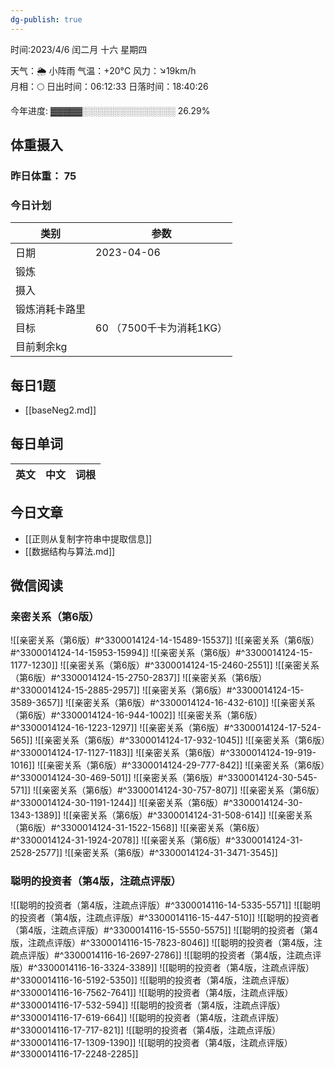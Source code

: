 ```yaml
---
dg-publish: true
---
```



时间:2023/4/6 闰二月 十六 星期四

天气：🌦   小阵雨 气温：+20°C 风力：↘19km/h  
月相：🌕 日出时间：06:12:33 日落时间：18:40:26

今年进度: ▓▓▓▓▓░░░░░░░░░░░░░░░ 26.29%

## 体重摄入

### 昨日体重： 75
### 今日计划
| 类别           | 参数                    |
| -------------- | ----------------------- |
| 日期           | 2023-04-06               |
| 锻炼           |               |
| 摄入           |  |
| 锻炼消耗卡路里 | |
| 目标           | 60      （7500千卡为消耗1KG）                |
| 目前剩余kg               |                          |



## 每日1题

- [[baseNeg2.md]]

## 每日单词

| 英文       | 中文       |词根|
| ---------- | ---------- | ---|


## 今日文章

- [[正则从复制字符串中提取信息]] 
- [[数据结构与算法.md]]

## 微信阅读

<!-- start of weread -->

### 亲密关系（第6版）
![[亲密关系（第6版）#^3300014124-14-15489-15537]]
![[亲密关系（第6版）#^3300014124-14-15953-15994]]
![[亲密关系（第6版）#^3300014124-15-1177-1230]]
![[亲密关系（第6版）#^3300014124-15-2460-2551]]
![[亲密关系（第6版）#^3300014124-15-2750-2837]]
![[亲密关系（第6版）#^3300014124-15-2885-2957]]
![[亲密关系（第6版）#^3300014124-15-3589-3657]]
![[亲密关系（第6版）#^3300014124-16-432-610]]
![[亲密关系（第6版）#^3300014124-16-944-1002]]
![[亲密关系（第6版）#^3300014124-16-1223-1297]]
![[亲密关系（第6版）#^3300014124-17-524-565]]
![[亲密关系（第6版）#^3300014124-17-932-1045]]
![[亲密关系（第6版）#^3300014124-17-1127-1183]]
![[亲密关系（第6版）#^3300014124-19-919-1016]]
![[亲密关系（第6版）#^3300014124-29-777-842]]
![[亲密关系（第6版）#^3300014124-30-469-501]]
![[亲密关系（第6版）#^3300014124-30-545-571]]
![[亲密关系（第6版）#^3300014124-30-757-807]]
![[亲密关系（第6版）#^3300014124-30-1191-1244]]
![[亲密关系（第6版）#^3300014124-30-1343-1389]]
![[亲密关系（第6版）#^3300014124-31-508-614]]
![[亲密关系（第6版）#^3300014124-31-1522-1568]]
![[亲密关系（第6版）#^3300014124-31-1924-2078]]
![[亲密关系（第6版）#^3300014124-31-2528-2577]]
![[亲密关系（第6版）#^3300014124-31-3471-3545]]

### 聪明的投资者（第4版，注疏点评版）
![[聪明的投资者（第4版，注疏点评版）#^3300014116-14-5335-5571]]
![[聪明的投资者（第4版，注疏点评版）#^3300014116-15-447-510]]
![[聪明的投资者（第4版，注疏点评版）#^3300014116-15-5550-5575]]
![[聪明的投资者（第4版，注疏点评版）#^3300014116-15-7823-8046]]
![[聪明的投资者（第4版，注疏点评版）#^3300014116-16-2697-2786]]
![[聪明的投资者（第4版，注疏点评版）#^3300014116-16-3324-3389]]
![[聪明的投资者（第4版，注疏点评版）#^3300014116-16-5192-5350]]
![[聪明的投资者（第4版，注疏点评版）#^3300014116-16-7562-7641]]
![[聪明的投资者（第4版，注疏点评版）#^3300014116-17-532-594]]
![[聪明的投资者（第4版，注疏点评版）#^3300014116-17-619-664]]
![[聪明的投资者（第4版，注疏点评版）#^3300014116-17-717-821]]
![[聪明的投资者（第4版，注疏点评版）#^3300014116-17-1309-1390]]
![[聪明的投资者（第4版，注疏点评版）#^3300014116-17-2248-2285]]

<!-- end of weread -->
